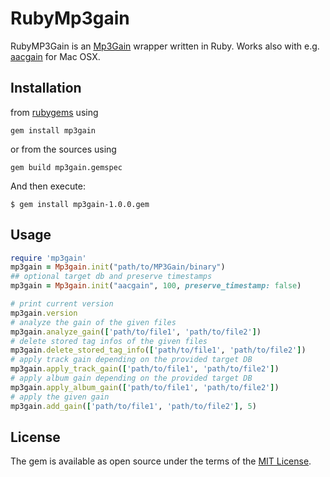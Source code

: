 # RubyMp3gain

RubyMP3Gain is an [Mp3Gain](http://mp3gain.sourceforge.net/) wrapper written in Ruby. Works also with e.g. [aacgain](https://formulae.brew.sh/formula/aacgain) for Mac OSX.

## Installation

from [rubygems](https://rubygems.org/gems/mp3gain) using
```shell
gem install mp3gain
```
or from the sources using
```shell
gem build mp3gain.gemspec
```
And then execute:
```shell
$ gem install mp3gain-1.0.0.gem
```

## Usage

```ruby
require 'mp3gain'
mp3gain = Mp3gain.init("path/to/MP3Gain/binary")
## optional target db and preserve timestamps
mp3gain = Mp3gain.init("aacgain", 100, preserve_timestamp: false)

# print current version
mp3gain.version 
# analyze the gain of the given files
mp3gain.analyze_gain(['path/to/file1', 'path/to/file2'])
# delete stored tag infos of the given files
mp3gain.delete_stored_tag_info(['path/to/file1', 'path/to/file2'])
# apply track gain depending on the provided target DB
mp3gain.apply_track_gain(['path/to/file1', 'path/to/file2'])
# apply album gain depending on the provided target DB
mp3gain.apply_album_gain(['path/to/file1', 'path/to/file2'])
# apply the given gain 
mp3gain.add_gain(['path/to/file1', 'path/to/file2'], 5)
```

## License

The gem is available as open source under the terms of the [MIT License](https://opensource.org/licenses/MIT).
